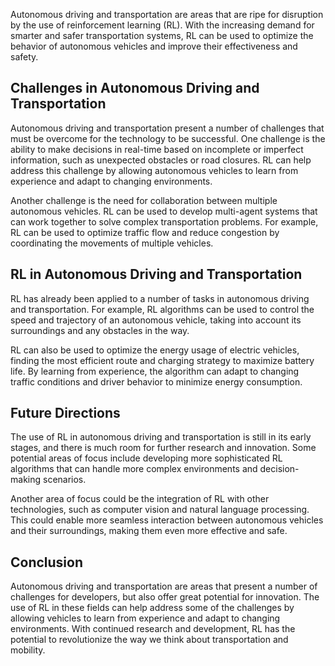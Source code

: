 
Autonomous driving and transportation are areas that are ripe for disruption by the use of reinforcement learning (RL). With the increasing demand for smarter and safer transportation systems, RL can be used to optimize the behavior of autonomous vehicles and improve their effectiveness and safety.

Challenges in Autonomous Driving and Transportation
---------------------------------------------------

Autonomous driving and transportation present a number of challenges that must be overcome for the technology to be successful. One challenge is the ability to make decisions in real-time based on incomplete or imperfect information, such as unexpected obstacles or road closures. RL can help address this challenge by allowing autonomous vehicles to learn from experience and adapt to changing environments.

Another challenge is the need for collaboration between multiple autonomous vehicles. RL can be used to develop multi-agent systems that can work together to solve complex transportation problems. For example, RL can be used to optimize traffic flow and reduce congestion by coordinating the movements of multiple vehicles.

RL in Autonomous Driving and Transportation
-------------------------------------------

RL has already been applied to a number of tasks in autonomous driving and transportation. For example, RL algorithms can be used to control the speed and trajectory of an autonomous vehicle, taking into account its surroundings and any obstacles in the way.

RL can also be used to optimize the energy usage of electric vehicles, finding the most efficient route and charging strategy to maximize battery life. By learning from experience, the algorithm can adapt to changing traffic conditions and driver behavior to minimize energy consumption.

Future Directions
-----------------

The use of RL in autonomous driving and transportation is still in its early stages, and there is much room for further research and innovation. Some potential areas of focus include developing more sophisticated RL algorithms that can handle more complex environments and decision-making scenarios.

Another area of focus could be the integration of RL with other technologies, such as computer vision and natural language processing. This could enable more seamless interaction between autonomous vehicles and their surroundings, making them even more effective and safe.

Conclusion
----------

Autonomous driving and transportation are areas that present a number of challenges for developers, but also offer great potential for innovation. The use of RL in these fields can help address some of the challenges by allowing vehicles to learn from experience and adapt to changing environments. With continued research and development, RL has the potential to revolutionize the way we think about transportation and mobility.
